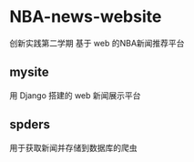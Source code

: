 # NBA-news-website
创新实践第二学期 基于 web 的NBA新闻推荐平台
## mysite
用 Django 搭建的 web 新闻展示平台
## spders
用于获取新闻并存储到数据库的爬虫